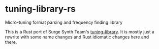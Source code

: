 # tuning-library-rs
Micro-tuning format parsing and frequency finding library

This is a Rust port of Surge Synth Team's [tuning-library](https://github.com/surge-synthesizer/tuning-library).
It is mostly just a rewrite with some name changes and Rust idiomatic changes here and there.
